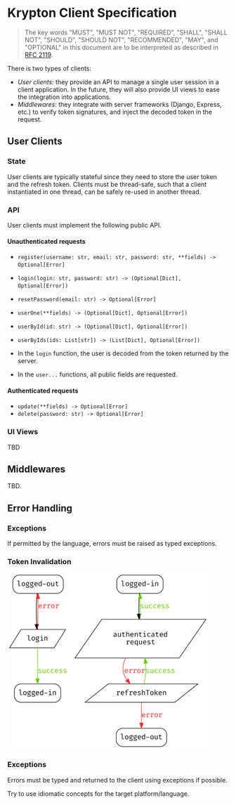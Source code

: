 # Krypton Client Specification

> The key words "MUST", "MUST NOT", "REQUIRED", "SHALL", "SHALL NOT", "SHOULD", "SHOULD NOT", "RECOMMENDED",  "MAY", and "OPTIONAL" in this document are to be interpreted as described in [RFC 2119](https://tools.ietf.org/html/rfc2119).

There is two types of clients:
- *User clients*: they provide an API to manage a single user session in a client application. In the future, they will also provide UI views to ease the integration into applications.
- *Middlewares*: they integrate with server frameworks (Django, Express, etc.) to verify token signatures, and inject the decoded token in the request.

## User Clients

### State

User clients are typically stateful since they need to store the user token and the refresh token.
Clients must be thread-safe, such that a client instantiated in one thread, can be safely re-used in another thread.

### API

User clients must implement the following public API.

#### Unauthenticated requests

- `register(username: str, email: str, password: str, **fields) -> Optional[Error]`
- `login(login: str, password: str) -> (Optional[Dict], Optional[Error])`
- `resetPassword(email: str) -> Optional[Error]`
- `userOne(**fields) -> (Optional[Dict], Optional[Error])`
- `userById(id: str) -> (Optional[Dict], Optional[Error])`
- `userByIds(ids: List[str]) -> (List[Dict], Optional[Error])`

- In the `login` function, the user is decoded from the token returned by the server.
- In the `user...` functions, all public fields are requested.

#### Authenticated requests

- `update(**fields) -> Optional[Error]`
- `delete(password: str) -> Optional[Error]`

### UI Views

TBD

## Middlewares

TBD.

## Error Handling

### Exceptions

If permitted by the language, errors must be raised as typed exceptions.

### Token Invalidation

<img src="client.png" height=400px />

### Exceptions



Errors must be typed and returned to the client
using exceptions if possible.

Try to use idiomatic concepts for the target platform/language.
